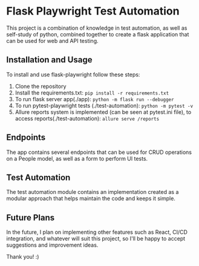 # Flask Playwright Test Automation

This project is a combination of knowledge in test automation, as well as self-study of python, combined together to create a flask application that can be used for web and API testing.

## Installation and Usage

To install and use flask-playwright follow these steps:
  1. Clone the repository 
  2. Install the requirements.txt: `pip install -r requirements.txt` 
  3. To run flask server app(./app): `python -m flask run --debugger`
  4. To run pytest-playwright tests (./test-automation): `python -m pytest -v`
  5. Allure reports system is implemented (can be seen at pytest.ini file), to access reports(./test-automation): `allure serve /reports`

## Endpoints

The app contains several endpoints that can be used for CRUD operations on a People model, as well as a form to perform UI tests.

## Test Automation

The test automation module contains an implementation created as a modular approach that helps maintain the code and keeps it simple.

## Future Plans

In the future, I plan on implementing other features such as React, CI/CD integration, and whatever will suit this project, so I'll be happy to accept suggestions and improvement ideas.

Thank you! :)
